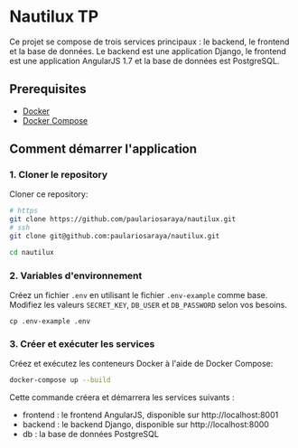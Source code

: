 # Nautilux TP

Ce projet se compose de trois services principaux : le backend, le frontend et la base de données.
Le backend est une application Django, le frontend est une application AngularJS 1.7 et la base de données est PostgreSQL.

## Prerequisites

- [Docker](https://docs.docker.com/get-docker/)
- [Docker Compose](https://docs.docker.com/compose/install/)

## Comment démarrer l'application

### 1. Cloner le repository

Cloner ce repository:

```sh
# https
git clone https://github.com/paulariosaraya/nautilux.git
# ssh
git clone git@github.com:paulariosaraya/nautilux.git

cd nautilux
```

### 2. Variables d'environnement
Créez un fichier `.env` en utilisant le fichier `.env-example` comme base. 
Modifiez les valeurs `SECRET_KEY`, `DB_USER` et `DB_PASSWORD` selon vos besoins. 

```shell
cp .env-example .env
```

### 3. Créer et exécuter les services
Créez et exécutez les conteneurs Docker à l'aide de Docker Compose:
```sh
docker-compose up --build
```

Cette commande créera et démarrera les services suivants :
- frontend : le frontend AngularJS, disponible sur http://localhost:8001
- backend : le backend Django, disponible sur http://localhost:8000
- db : la base de données PostgreSQL
